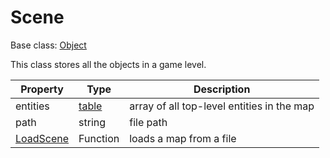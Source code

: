# Scene

Base class: [Object](Object.md)

This class stores all the objects in a game level.

| Property | Type | Description |
|---|---|---|
| entities | [table](https://www.lua.org/manual/5.4/manual.html#6.6) | array of all top-level entities in the map |
| path | string | file path |
| [LoadScene](LoadScene.md) | Function | loads a map from a file |
